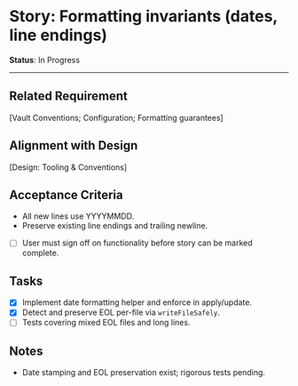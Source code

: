 # Story: Formatting invariants (dates, line endings)

**Status**: In Progress

---

## Related Requirement

[Vault Conventions; Configuration; Formatting guarantees]

## Alignment with Design

[Design: Tooling & Conventions]

## Acceptance Criteria

- All new lines use YYYYMMDD.
- Preserve existing line endings and trailing newline.
- [ ] User must sign off on functionality before story can be marked complete.

## Tasks

- [x] Implement date formatting helper and enforce in apply/update.
- [x] Detect and preserve EOL per-file via `writeFileSafely`.
- [ ] Tests covering mixed EOL files and long lines.

## Notes

- Date stamping and EOL preservation exist; rigorous tests pending.
